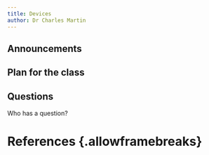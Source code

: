 ```yaml
---
title: Devices
author: Dr Charles Martin
---
```


## Announcements

## Plan for the class

## Questions

Who has a question?

# References {.allowframebreaks}
